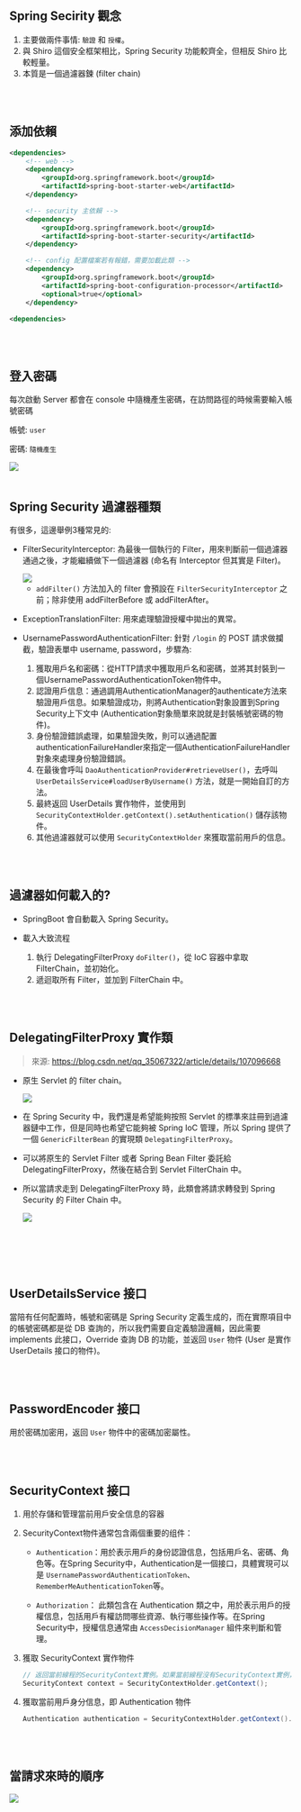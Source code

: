 ## Spring Secirity 觀念
1. 主要做兩件事情: `驗證` 和 `授權`。
2. 與 Shiro 這個安全框架相比，Spring Security 功能較齊全，但相反 Shiro 比較輕量。
3. 本質是一個過濾器鍊 (filter chain)

<br/>

<br/>

## 添加依賴
```xml
<dependencies>
    <!-- web -->
    <dependency>
        <groupId>org.springframework.boot</groupId>
        <artifactId>spring-boot-starter-web</artifactId>
    </dependency>

    <!-- security 主依賴 -->
    <dependency>
        <groupId>org.springframework.boot</groupId>
        <artifactId>spring-boot-starter-security</artifactId>
    </dependency>

    <!-- config 配置檔案若有報錯，需要加載此類 -->
    <dependency>
        <groupId>org.springframework.boot</groupId>
        <artifactId>spring-boot-configuration-processor</artifactId>
        <optional>true</optional>
    </dependency>

<dependencies>
```

<br/>

<br/>

## 登入密碼
每次啟動 Server 都會在 console 中隨機產生密碼，在訪問路徑的時候需要輸入帳號密碼

帳號: `user`

密碼: `隨機產生`

<img src="../../../_image/Snipaste_2023-03-08_20-25-58.png">

<br/>

<br/>

## Spring Security 過濾器種類
有很多，這邊舉例3種常見的: 

* FilterSecurityInterceptor: 為最後一個執行的 Filter，用來判斷前一個過濾器通過之後，才能繼續做下一個過濾器 (命名有 Interceptor 但其實是 Filter)。

    <img src="../../../_image/Snipaste_2023-03-12_20-44-00.png">

    <br/>

    * `addFilter()` 方法加入的 filter 會預設在 `FilterSecurityInterceptor` 之前；除非使用 addFilterBefore 或 addFilterAfter。


* ExceptionTranslationFilter: 用來處理驗證授權中拋出的異常。

* UsernamePasswordAuthenticationFilter: 針對 `/login` 的 POST 請求做攔截，驗證表單中 username, password，步驟為:

    1. 獲取用戶名和密碼：從HTTP請求中獲取用戶名和密碼，並將其封裝到一個UsernamePasswordAuthenticationToken物件中。
    2. 認證用戶信息：通過調用AuthenticationManager的authenticate方法來驗證用戶信息。如果驗證成功，則將Authentication對象設置到Spring Security上下文中 (Authentication對象簡單來說就是封裝帳號密碼的物件)。
    3. 身份驗證錯誤處理，如果驗證失敗，則可以通過配置authenticationFailureHandler來指定一個AuthenticationFailureHandler對象來處理身份驗證錯誤。
    4. 在最後會呼叫 `DaoAuthenticationProvider#retrieveUser()`，去呼叫 `UserDetailsService#loadUserByUsername()` 方法，就是一開始自訂的方法。
    5. 最終返回 UserDetails 實作物件，並使用到 `SecurityContextHolder.getContext().setAuthentication()` 儲存該物件。
    6. 其他過濾器就可以使用 `SecurityContextHolder` 來獲取當前用戶的信息。

<br/>

<br/>

## 過濾器如何載入的?
* SpringBoot 會自動載入 Spring Security。

* 載入大致流程
    1. 執行 DelegatingFilterProxy `doFilter()`，從 IoC 容器中拿取 FilterChain，並初始化。
    2. 遞迴取所有 Filter，並加到 FilterChain 中。

<br/>

<br/>

## DelegatingFilterProxy 實作類

> 來源: https://blog.csdn.net/qq_35067322/article/details/107096668

* 原生 Servlet 的 filter chain。

    <img src="https://imgconvert.csdnimg.cn/aHR0cHM6Ly9tbWJpei5xcGljLmNuL3N6X21tYml6X3BuZy96dUY1c0pHUkRDdWZGeHQxbGVzTmljOEVyR0xoYVB6VVJ3aWJrUm1xU0lBeFVDcThhbzV0M0luakhFVGQ3c29wRFVCWVFrOGRQelVyM1RzVzZEa1VvRjhBLzY0MA?x-oss-process=image/format,png">

* 在 Spring Security 中，我們還是希望能夠按照 Servlet 的標準來註冊到過濾器鏈中工作，但是同時也希望它能夠被 Spring IoC 管理，所以 Spring 提供了一個 `GenericFilterBean` 的實現類 `DelegatingFilterProxy`。

* 可以將原生的 Servlet Filter 或者 Spring Bean Filter 委託給DelegatingFilterProxy，然後在結合到 Servlet FilterChain 中。

* 所以當請求走到 DelegatingFilterProxy 時，此類會將請求轉發到 Spring Security 的 Filter Chain 中。

    <img src="https://imgconvert.csdnimg.cn/aHR0cHM6Ly9tbWJpei5xcGljLmNuL3N6X21tYml6X3BuZy96dUY1c0pHUkRDdWZGeHQxbGVzTmljOEVyR0xoYVB6VVJpYXpOSTZiR1JPSTdMOGsxVXZlcmJhbHJmbjM0MG83aWNZd3owNG9ZR01nZVhIZVAwRGh6elRzZy82NDA?x-oss-process=image/format,png">

<br/>

<br/>

<br/>

<br/>

## UserDetailsService 接口
當陪有任何配置時，帳號和密碼是 Spring Security 定義生成的，而在實際項目中的帳號密碼都是從 DB 查詢的，所以我們需要自定義驗證邏輯，因此需要 implements 此接口，Override 查詢 DB 的功能，並返回 `User` 物件 (User 是實作 UserDetails 接口的物件)。  

<br/>

<br/>

## PasswordEncoder 接口
用於密碼加密用，返回 `User` 物件中的密碼加密屬性。

<br/>

<br/>

## SecurityContext 接口
1. 用於存儲和管理當前用戶安全信息的容器
2. SecurityContext物件通常包含兩個重要的组件：  

    * `Authentication`：用於表示用戶的身份認證信息，包括用戶名、密碼、角色等。在Spring Security中，Authentication是一個接口，具體實現可以是 `UsernamePasswordAuthenticationToken`、`RememberMeAuthenticationToken`等。

    * `Authorization`： 此類包含在 Authentication 類之中，用於表示用戶的授權信息，包括用戶有權訪問哪些資源、執行哪些操作等。在Spring Security中，授權信息通常由 `AccessDecisionManager` 組件來判斷和管理。

3. 獲取 SecurityContext 實作物件

    ```java
    // 返回當前線程的SecurityContext實例。如果當前線程沒有SecurityContext實例，則會創建一個新的實例並返回
    SecurityContext context = SecurityContextHolder.getContext();
    ```

4. 獲取當前用戶身分信息，即 Authentication 物件

    ```java
    Authentication authentication = SecurityContextHolder.getContext().getAuthentication();
    ```

<br/>

<br/>

## 當請求來時的順序

<img src='../../../_image/spring_security_image.png'>